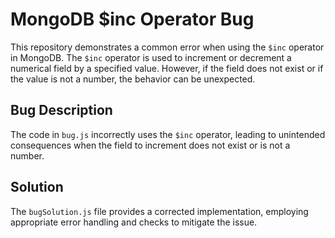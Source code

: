 # MongoDB $inc Operator Bug
This repository demonstrates a common error when using the `$inc` operator in MongoDB. The `$inc` operator is used to increment or decrement a numerical field by a specified value.  However, if the field does not exist or if the value is not a number, the behavior can be unexpected.

## Bug Description
The code in `bug.js` incorrectly uses the `$inc` operator, leading to unintended consequences when the field to increment does not exist or is not a number.

## Solution
The `bugSolution.js` file provides a corrected implementation, employing appropriate error handling and checks to mitigate the issue.